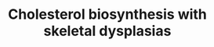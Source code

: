 ---
annotations:
- id: PW:0000454
  parent: classic metabolic pathway
  type: Pathway Ontology
  value: cholesterol biosynthetic pathway
- id: PW:0000013
  parent: disease pathway
  type: Pathway Ontology
  value: disease pathway
- id: DOID:630
  parent: genetic disease
  type: Disease Ontology
  value: genetic disease
authors:
- Rlee
- Egonw
- Khanspers
- DeSl
- Fehrhart
- Eweitz
communities:
- RareDiseases
- SkeletalDysplasia
description: 'Issue: Unable to find 4,4,14-alpha-trimethylcholesta-8(9)-en-3beta-ol
  from metabolite databases.  Taken from Radiographic features of the skeleton in
  disorders of post-squalene cholesterol biosynthesis by Rossi M, Hall CM, Bouvier
  R, Collardeau-Frachon S, Le Breton F, Bucourt M, Cordier MP, Vianey-Saban C, Parenti
  G, Andria G, Le Merrer M, Edery P, Offiah AC [https://www.ncbi.nlm.nih.gov/pubmed/25646736].  Linked
  with a dotted arrow to the GeneProduct nodes are diseases caused by mutation in
  the respective gene.'
last-edited: 2021-05-22
ndex: 6988058d-8b6d-11eb-9e72-0ac135e8bacf
organisms:
- Homo sapiens
redirect_from:
- /index.php/Pathway:WP4804
- /instance/WP4804
- /instance/WP4804_r117680
revision: r117680
schema-jsonld:
- '@context': https://schema.org/
  '@id': https://wikipathways.github.io/pathways/WP4804.html
  '@type': Dataset
  creator:
    '@type': Organization
    name: WikiPathways
  description: 'Issue: Unable to find 4,4,14-alpha-trimethylcholesta-8(9)-en-3beta-ol
    from metabolite databases.  Taken from Radiographic features of the skeleton in
    disorders of post-squalene cholesterol biosynthesis by Rossi M, Hall CM, Bouvier
    R, Collardeau-Frachon S, Le Breton F, Bucourt M, Cordier MP, Vianey-Saban C, Parenti
    G, Andria G, Le Merrer M, Edery P, Offiah AC [https://www.ncbi.nlm.nih.gov/pubmed/25646736].  Linked
    with a dotted arrow to the GeneProduct nodes are diseases caused by mutation in
    the respective gene.'
  keywords:
  - (3beta,5alpha)-cholesta-7,24-dien-3-ol
  - (5alpha)-cholest-8-en-3beta-ol
  - 14-Demethyllanosterol
  - 4,4-Dimethylcholesta-8(9),14-dien-3beta-ol
  - 4,4-dimethyl-5alpha-cholest-8-en-3beta-ol
  - 4,4-dimethyl-5alpha-cholesta-8,14,24-trien-3beta-ol
  - 7-Dehydrocholesterol
  - 7-Dehydrodesmosterol
  - 8-Dehydrocholesterol
  - CYP51A1
  - Cholesterol
  - DHCR24
  - DHCR7
  - Desmosterol
  - EBP
  - LBR
  - Lanosterol
  - Lathosterol
  - NSDHL
  - SC5D
  - Zymosterol
  - vitamin Ds
  license: CC0
  name: Cholesterol biosynthesis with skeletal dysplasias
seo: CreativeWork
title: Cholesterol biosynthesis with skeletal dysplasias
wpid: WP4804
---